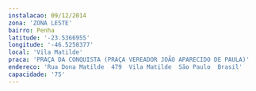 ```yaml
---
instalacao: 09/12/2014
zona: 'ZONA LESTE'
bairro: Penha
latitude: '-23.5366955'
longitude: '-46.5258377'
local: 'Vila Matilde'
praca: 'PRAÇA DA CONQUISTA (PRAÇA VEREADOR JOÃO APARECIDO DE PAULA)'
endereco: 'Rua Dona Matilde  479  Vila Matilde  São Paulo  Brasil'
capacidade: '75'
---
```

